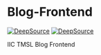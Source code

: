 # Blog-Frontend
[![DeepSource](https://deepsource.io/gh/techiictmsl/Blog-Frontend.svg/?label=active+issues&show_trend=true&token=kI_NZDILIRXKrdIa-4L2RgTH)](https://deepsource.io/gh/techiictmsl/Blog-Frontend/?ref=repository-badge)
[![DeepSource](https://deepsource.io/gh/techiictmsl/Blog-Frontend.svg/?label=resolved+issues&show_trend=true&token=kI_NZDILIRXKrdIa-4L2RgTH)](https://deepsource.io/gh/techiictmsl/Blog-Frontend/?ref=repository-badge)

IIC TMSL Blog Frontend
